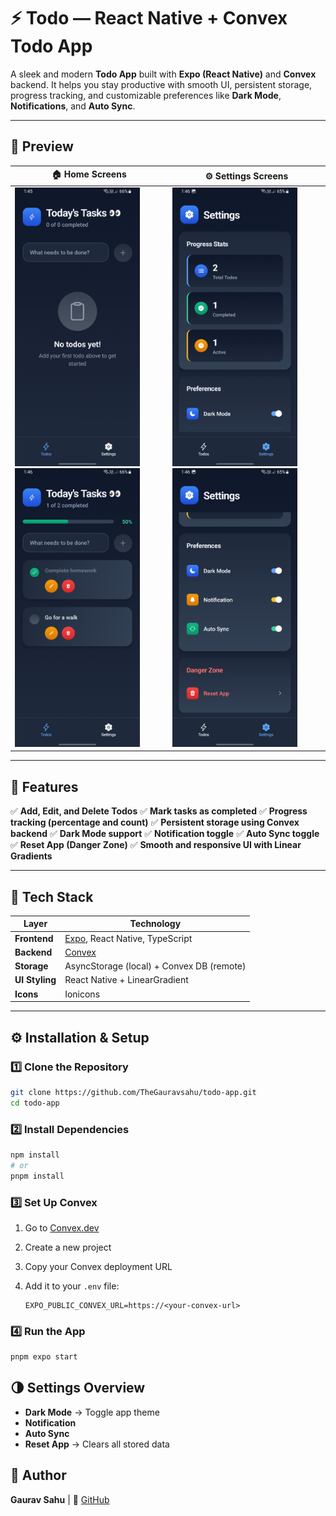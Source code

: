 # ⚡️ Todo — React Native + Convex Todo App

A sleek and modern **Todo App** built with **Expo (React Native)** and **Convex** backend.
It helps you stay productive with smooth UI, persistent storage, progress tracking, and customizable preferences like **Dark Mode**, **Notifications**, and **Auto Sync**.

---

## 📱 Preview

| 🏠 Home Screens                                                                                   | ⚙️ Settings Screens                                                                               |
| ------------------------------------------------------------------------------------------------- | ------------------------------------------------------------------------------------------------- |
| <img src="./preview/1_preview.jpg" width="200"/> <img src="./preview/2_preview.jpg" width="200"/> | <img src="./preview/3_preview.jpg" width="200"/> <img src="./preview/4_preview.jpg" width="200"/> |

---

## 🚀 Features

✅ **Add, Edit, and Delete Todos**
✅ **Mark tasks as completed**
✅ **Progress tracking (percentage and count)**
✅ **Persistent storage using Convex backend**
✅ **Dark Mode support**
✅ **Notification toggle**
✅ **Auto Sync toggle**
✅ **Reset App (Danger Zone)**
✅ **Smooth and responsive UI with Linear Gradients**

---

## 🧠 Tech Stack

| Layer          | Technology                                          |
| -------------- | --------------------------------------------------- |
| **Frontend**   | [Expo](https://expo.dev/), React Native, TypeScript |
| **Backend**    | [Convex](https://convex.dev)                        |
| **Storage**    | AsyncStorage (local) + Convex DB (remote)           |
| **UI Styling** | React Native + LinearGradient                       |
| **Icons**      | Ionicons                                            |

---

## ⚙️ Installation & Setup

### 1️⃣ Clone the Repository

```bash
git clone https://github.com/TheGauravsahu/todo-app.git
cd todo-app
```

### 2️⃣ Install Dependencies

```bash
npm install
# or
pnpm install
```

### 3️⃣ Set Up Convex

1. Go to [Convex.dev](https://convex.dev)
2. Create a new project
3. Copy your Convex deployment URL
4. Add it to your `.env` file:

   ```env
   EXPO_PUBLIC_CONVEX_URL=https://<your-convex-url>
   ```

### 4️⃣ Run the App

```bash
pnpm expo start
```

## 🌗 Settings Overview

- **Dark Mode** → Toggle app theme
- **Notification**
- **Auto Sync**
- **Reset App** → Clears all stored data

## 💙 Author

**Gaurav Sahu** |
🔗 [GitHub](https://github.com/TheGauravsahu)
